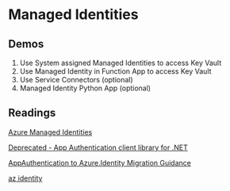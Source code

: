 # Managed Identities

## Demos

1. Use System assigned Managed Identities to access Key Vault
2. Use Managed Identity in Function App to access Key Vault
3. Use Service Connectors (optional)
4. Managed Identity Python App (optional)

## Readings

[Azure Managed Identities](https://docs.microsoft.com/en-us/azure/active-directory/managed-identities-azure-resources/)

[Deprecated - App Authentication client library for .NET](https://docs.microsoft.com/en-us/dotnet/api/overview/azure/service-to-service-authentication)

[AppAuthentication to Azure.Identity Migration Guidance](https://learn.microsoft.com/en-us/dotnet/api/overview/azure/app-auth-migration?view=azure-dotnet)

[az identity](https://docs.microsoft.com/en-us/cli/azure/identity?view=azure-cli-latest)